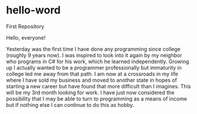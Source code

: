 # hello-word
First Repository

Hello, everyone!

Yesterday was the first time I have done any programming since college (roughly 9 years now). I was inspired to look into it again by my neighbor who programs in C# for his work, which he learned independently. Growing up I actually wanted to be a programmer professionally but immaturity in college led me away from that path. I am now at a crossroads in my life where I have sold my business and moved to another state in hopes of starting a new career but have found that more difficult than I imagines. This will be my 3rd month looking for work. I have just now considered the possibility that I may be able to turn to programming as a means of income but if nothing else I can continue to do this as hobby.
